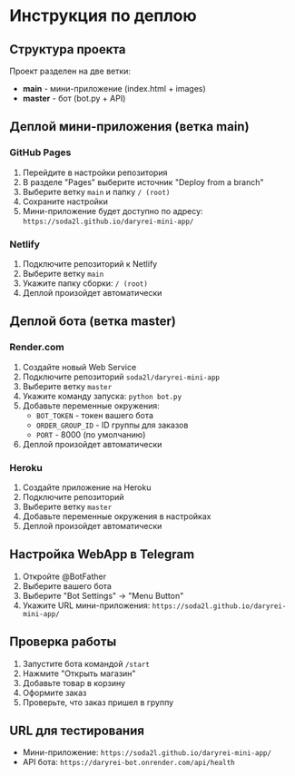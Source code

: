 # Инструкция по деплою

## Структура проекта

Проект разделен на две ветки:
- **main** - мини-приложение (index.html + images)
- **master** - бот (bot.py + API)

## Деплой мини-приложения (ветка main)

### GitHub Pages
1. Перейдите в настройки репозитория
2. В разделе "Pages" выберите источник "Deploy from a branch"
3. Выберите ветку `main` и папку `/ (root)`
4. Сохраните настройки
5. Мини-приложение будет доступно по адресу: `https://soda2l.github.io/daryrei-mini-app/`

### Netlify
1. Подключите репозиторий к Netlify
2. Выберите ветку `main`
3. Укажите папку сборки: `/ (root)`
4. Деплой произойдет автоматически

## Деплой бота (ветка master)

### Render.com
1. Создайте новый Web Service
2. Подключите репозиторий `soda2l/daryrei-mini-app`
3. Выберите ветку `master`
4. Укажите команду запуска: `python bot.py`
5. Добавьте переменные окружения:
   - `BOT_TOKEN` - токен вашего бота
   - `ORDER_GROUP_ID` - ID группы для заказов
   - `PORT` - 8000 (по умолчанию)
6. Деплой произойдет автоматически

### Heroku
1. Создайте приложение на Heroku
2. Подключите репозиторий
3. Выберите ветку `master`
4. Добавьте переменные окружения в настройках
5. Деплой произойдет автоматически

## Настройка WebApp в Telegram

1. Откройте @BotFather
2. Выберите вашего бота
3. Выберите "Bot Settings" → "Menu Button"
4. Укажите URL мини-приложения: `https://soda2l.github.io/daryrei-mini-app/`

## Проверка работы

1. Запустите бота командой `/start`
2. Нажмите "Открыть магазин"
3. Добавьте товар в корзину
4. Оформите заказ
5. Проверьте, что заказ пришел в группу

## URL для тестирования

- Мини-приложение: `https://soda2l.github.io/daryrei-mini-app/`
- API бота: `https://daryrei-bot.onrender.com/api/health`
